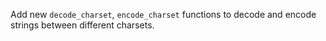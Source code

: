 Add new `decode_charset`, `encode_charset` functions to decode and encode strings between different charsets.